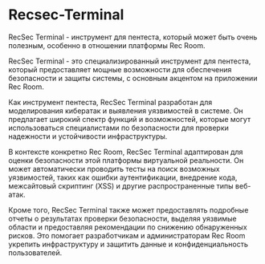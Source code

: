 # Recsec-Terminal
RecSec Terminal - инструмент для пентеста, который может быть очень полезным, особенно в отношении платформы Rec Room.

RecSec Terminal - это специализированный инструмент для пентеста, который предоставляет мощные возможности для обеспечения безопасности и защиты системы, с основным акцентом на приложении Rec Room.

Как инструмент пентеста, RecSec Terminal разработан для моделирования кибератак и выявления уязвимостей в системе. Он предлагает широкий спектр функций и возможностей, которые могут использоваться специалистами по безопасности для проверки надежности и устойчивости инфраструктуры.

В контексте конкретно Rec Room, RecSec Terminal адаптирован для оценки безопасности этой платформы виртуальной реальности. Он может автоматически проводить тесты на поиск возможных уязвимостей, таких как ошибки аутентификации, внедрение кода, межсайтовый скриптинг (XSS) и другие распространенные типы веб-атак.

Кроме того, RecSec Terminal также может предоставлять подробные отчеты о результатах проверки безопасности, выделяя уязвимые области и предоставляя рекомендации по снижению обнаруженных рисков. Это помогает разработчикам и администраторам Rec Room укрепить инфраструктуру и защитить данные и конфиденциальность пользователей.
